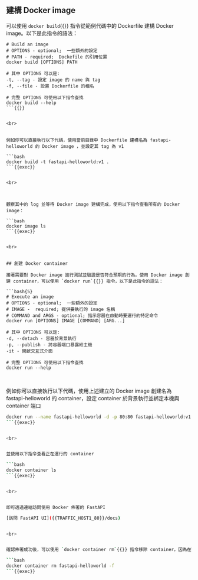 

<br>


## 建構 Docker image

可以使用 `docker build`{{}} 指令從範例代碼中的 Dockerfile 建構 Docker image。以下是此指令的語法：

```bash{4}
# Build an image
# OPTIONS - optional;  一些額外的設定
# PATH - required;  Dockefile 的引用位置
docker build [OPTIONS] PATH

# 其中 OPTIONS 可以是:
-t, --tag - 設定 image 的 name 與 tag
-f, --file - 設置 Dockerfile 的檔名

# 完整 OPTIONS 可使用以下指令查找
docker build --help
```{{}}


<br>


例如你可以直接執行以下代碼，使用當前目錄中 Dockerfile 建構名為 fastapi-helloworld 的 Docker image ，並設定其 tag 為 v1

```bash
docker build -t fastapi-helloworld:v1 .
```{{exec}}


<br>



觀察其中的 log 並等待 Docker image 建構完成，使用以下指令查看所有的 Docker image：

```bash
docker image ls
```{{exec}}


<br>


## 創建 Docker container

接著需要對 Docker image 進行測試並驗證是否符合預期的行為。使用 Docker image 創建 container，可以使用 `docker run`{{}} 指令，以下是此指令的語法：

```bash{5}
# Execute an image
# OPTIONS - optional;  一些額外的設定
# IMAGE -  required; 提供要執行的 image 名稱
# COMMAND and ARGS - optional; 指示容器在啟動時要運行的特定命令
docker run [OPTIONS] IMAGE [COMMAND] [ARG...]

# 其中 OPTIONS 可以是:
-d, --detach - 容器於背景執行
-p, --publish - 將容器端口暴露給主機
-it - 開啟交互式介面

# 完整 OPTIONS 可使用以下指令查找
docker run --help
```

<br>


例如你可以直接執行以下代碼，使用上述建立的 Docker image 創建名為 fastapi-helloworld 的 container，設定 container 於背景執行並綁定本機與 container 端口

```bash
docker run --name fastapi-helloworld -d -p 80:80 fastapi-helloworld:v1
```{{exec}}


<br>


並使用以下指令查看正在運行的 container

```bash
docker container ls
```{{exec}}


<br>


即可透過連結訪問使用 Docker 佈署的 FastAPI

[訪問 FastAPI UI]({{TRAFFIC_HOST1_80}}/docs)


<br>


確認佈署成功後，可以使用 `docker container rm`{{}} 指令移除 container。因為在下一步中只會使用到 image

```bash
docker container rm fastapi-helloworld -f
```{{exec}}

